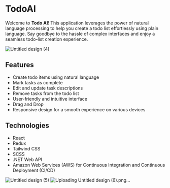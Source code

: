 # TodoAI

Welcome to **Todo AI**! This application leverages the power of natural language processing to help you create a todo list effortlessly using plain language. Say goodbye to the hassle of complex interfaces and enjoy a seamless todo-list creation experience.

![Untitled design (4)](https://github.com/Y-Moshe/todo-ai-client/assets/108017307/04c140ba-2eb8-4314-9f4c-45c14e91ca72)


## Features

- Create todo items using natural language
- Mark tasks as complete
- Edit and update task descriptions
- Remove tasks from the todo list
- User-friendly and intuitive interface
- Drag and Drop
- Responsive design for a smooth experience on various devices

## Technologies

- React
- Redux
- Tailwind CSS
- SCSS
- .NET Web API
- Amazon Web Services (AWS) for Continuous Integration and Continuous Deployment (CI/CD)


![Untitled design (5)](https://github.com/Y-Moshe/todo-ai-client/assets/108017307/a0cf3d43-0ed4-4fe5-b79b-e295c94c49df)
![Uploading Untitled design (6).png…]()
